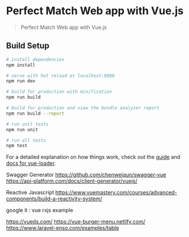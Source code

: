 # Perfect Match Web app with Vue.js

> Perfect Match Web app with Vue.js

## Build Setup

``` bash
# install dependencies
npm install

# serve with hot reload at localhost:8080
npm run dev

# build for production with minification
npm run build

# build for production and view the bundle analyzer report
npm run build --report

# run unit tests
npm run unit

# run all tests
npm test
```

For a detailed explanation on how things work, check out the [guide](http://vuejs-templates.github.io/webpack/) and [docs for vue-loader](http://vuejs.github.io/vue-loader).

Swagger Generator
https://github.com/chenweiqun/swagger-vue
https://api-platform.com/docs/client-generator/vuejs/

Reactive Javascript 
https://www.vuemastery.com/courses/advanced-components/build-a-reactivity-system/

google it : vue rxjs example


https://vueds.com/
https://vue-burger-menu.netlify.com/
https://www.laravel-enso.com/examples/table
